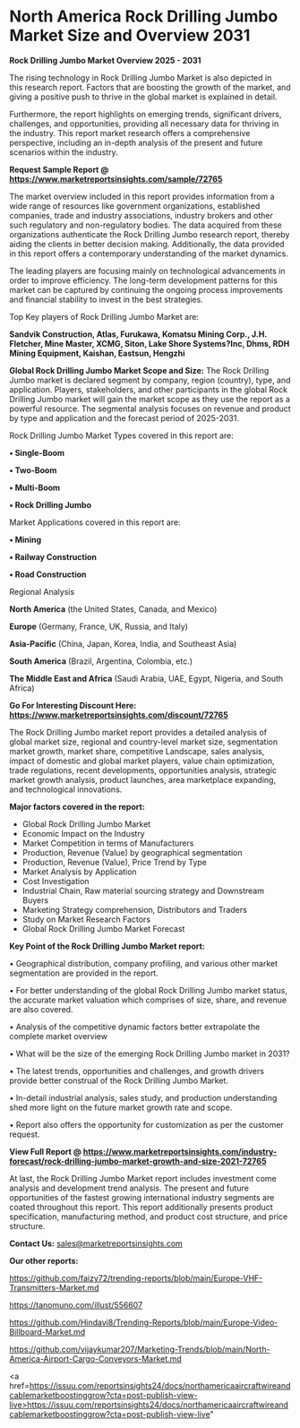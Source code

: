 # North America Rock Drilling Jumbo Market Size and Overview 2031

<Strong> Rock Drilling Jumbo Market Overview 2025 - 2031</strong>

The rising technology in Rock Drilling Jumbo Market is also depicted in this research report. Factors that are boosting the growth of the market, and giving a positive push to thrive in the global market is explained in detail.

Furthermore, the report highlights on emerging trends, significant drivers, challenges, and opportunities, providing all necessary data for thriving in the industry. This report market research offers a comprehensive perspective, including an in-depth analysis of the present and future scenarios within the industry.

<strong>Request Sample Report @ <a href=https://www.marketreportsinsights.com/sample/72765>https://www.marketreportsinsights.com/sample/72765</a></strong>

The market overview included in this report provides information from a wide range of resources like government organizations, established companies, trade and industry associations, industry brokers and other such regulatory and non-regulatory bodies. The data acquired from these organizations authenticate the Rock Drilling Jumbo research report, thereby aiding the clients in better decision making. Additionally, the data provided in this report offers a contemporary understanding of the market dynamics.

The leading players are focusing mainly on technological advancements in order to improve efficiency. The long-term development patterns for this market can be captured by continuing the ongoing process improvements and financial stability to invest in the best strategies.

Top Key players of Rock Drilling Jumbo Market are:

<strong>Sandvik Construction, Atlas, Furukawa, Komatsu Mining Corp., J.H. Fletcher, Mine Master, XCMG, Siton, Lake Shore Systems?Inc, Dhms, RDH Mining Equipment, Kaishan, Eastsun, Hengzhi</strong>

<strong><b>Global Rock Drilling Jumbo Market Scope and Size:</b></strong>
The Rock Drilling Jumbo market is declared segment by company, region (country), type, and application. Players, stakeholders, and other participants in the global Rock Drilling Jumbo market will gain the market scope as they use the report as a powerful resource. The segmental analysis focuses on revenue and product by type and application and the forecast period of 2025-2031.

Rock Drilling Jumbo Market Types covered in this report are:

<strong>• Single-Boom

• Two-Boom

• Multi-Boom

• Rock Drilling Jumbo</strong>

Market Applications covered in this report are:

<strong>• Mining

• Railway Construction

• Road Construction</strong> 

Regional Analysis

<strong>North America</strong> (the United States, Canada, and Mexico)

<strong>Europe</strong> (Germany, France, UK, Russia, and Italy)

<strong>Asia-Pacific</strong> (China, Japan, Korea, India, and Southeast Asia)

<strong>South America</strong> (Brazil, Argentina, Colombia, etc.)

<strong>The Middle East and Africa</strong> (Saudi Arabia, UAE, Egypt, Nigeria, and South Africa)

<strong>Go For Interesting Discount Here: <a href=https://www.marketreportsinsights.com/discount/72765>https://www.marketreportsinsights.com/discount/72765</a></strong>

The Rock Drilling Jumbo market report provides a detailed analysis of global market size, regional and country-level market size, segmentation market growth, market share, competitive Landscape, sales analysis, impact of domestic and global market players, value chain optimization, trade regulations, recent developments, opportunities analysis, strategic market growth analysis, product launches, area marketplace expanding, and technological innovations.

<strong><b>Major factors covered in the report:</b></strong>
<ul>
  <li>Global Rock Drilling Jumbo Market </li>
  <li>Economic Impact on the Industry</li>
  <li>Market Competition in terms of Manufacturers</li>
  <li>Production, Revenue (Value) by geographical segmentation</li>
  <li>Production, Revenue (Value), Price Trend by Type</li>
  <li>Market Analysis by Application</li>
  <li>Cost Investigation</li>
  <li>Industrial Chain, Raw material sourcing strategy and Downstream Buyers</li>
  <li>Marketing Strategy comprehension, Distributors and Traders</li>
  <li>Study on Market Research Factors</li>
  <li>Global Rock Drilling Jumbo Market Forecast</li>
</ul>

<strong><b>Key Point of the Rock Drilling Jumbo Market report:</b></strong>

• Geographical distribution, company profiling, and various other market segmentation are provided in the report.

• For better understanding of the global Rock Drilling Jumbo market status, the accurate market valuation which comprises of size, share, and revenue are also covered.

• Analysis of the competitive dynamic factors better extrapolate the complete market overview

• What will be the size of the emerging Rock Drilling Jumbo market in 2031?

• The latest trends, opportunities and challenges, and growth drivers provide better construal of the Rock Drilling Jumbo Market.

• In-detail industrial analysis, sales study, and production understanding shed more light on the future market growth rate and scope.

• Report also offers the opportunity for customization as per the customer request.

<strong><b>View Full Report @ <a href=https://www.marketreportsinsights.com/industry-forecast/rock-drilling-jumbo-market-growth-and-size-2021-72765>https://www.marketreportsinsights.com/industry-forecast/rock-drilling-jumbo-market-growth-and-size-2021-72765</a></b></strong>


At last, the Rock Drilling Jumbo Market report includes investment come analysis and development trend analysis. The present and future opportunities of the fastest growing international industry segments are coated throughout this report. This report additionally presents product specification, manufacturing method, and product cost structure, and price structure.

<strong>Contact Us:</strong>
sales@marketreportsinsights.com

<strong>Our other reports:</strong>

<a href=https://github.com/faizy72/trending-reports/blob/main/Europe-VHF-Transmitters-Market.md>https://github.com/faizy72/trending-reports/blob/main/Europe-VHF-Transmitters-Market.md</a>

<a href=https://tanomuno.com/illust/556607>https://tanomuno.com/illust/556607</a>

<a href=https://github.com/Hindavi8/Trending-Reports/blob/main/Europe-Video-Billboard-Market.md>https://github.com/Hindavi8/Trending-Reports/blob/main/Europe-Video-Billboard-Market.md</a>

<a href=https://github.com/vijaykumar207/Marketing-Trends/blob/main/North-America-Airport-Cargo-Conveyors-Market.md>https://github.com/vijaykumar207/Marketing-Trends/blob/main/North-America-Airport-Cargo-Conveyors-Market.md</a>

<a href=https://issuu.com/reportsinsights24/docs/northamericaaircraftwireandcablemarketboostinggrow?cta=post-publish-view-live>https://issuu.com/reportsinsights24/docs/northamericaaircraftwireandcablemarketboostinggrow?cta=post-publish-view-live</a>"
